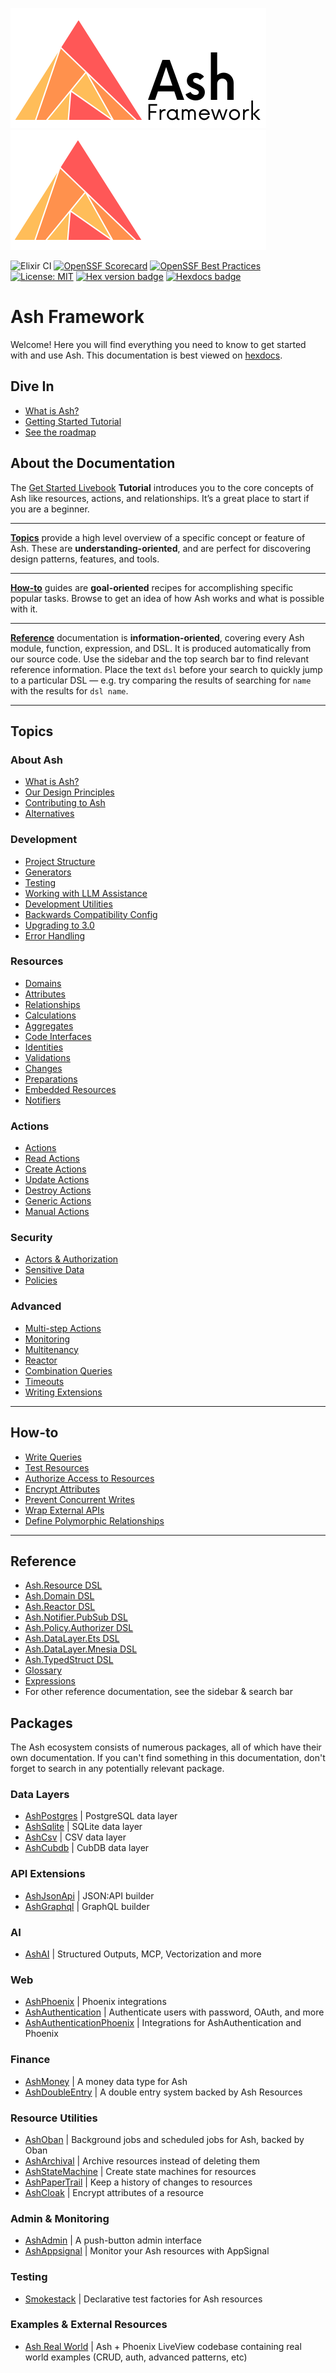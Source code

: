 ![Logo](https://github.com/ash-project/ash/blob/main/logos/cropped-for-header-black-text.png?raw=true#gh-light-mode-only)
![Logo](https://github.com/ash-project/ash/blob/main/logos/cropped-for-header-white-text.png?raw=true#gh-dark-mode-only)

![Elixir CI](https://github.com/ash-project/ash/workflows/Ash%20CI/badge.svg)
[![OpenSSF Scorecard](https://api.scorecard.dev/projects/github.com/ash-project/ash/badge)](https://scorecard.dev/viewer/?uri=github.com/ash-project/ash)
[![OpenSSF Best Practices](https://www.bestpractices.dev/projects/10686/badge)](https://www.bestpractices.dev/projects/10686)
[![License: MIT](https://img.shields.io/badge/License-MIT-yellow.svg)](https://opensource.org/licenses/MIT)
[![Hex version badge](https://img.shields.io/hexpm/v/ash.svg)](https://hex.pm/packages/ash)
[![Hexdocs badge](https://img.shields.io/badge/docs-hexdocs-purple)](https://hexdocs.pm/ash)

# Ash Framework

Welcome! Here you will find everything you need to know to get started with and use Ash. This documentation is best viewed on [hexdocs](https://hexdocs.pm/ash).

## Dive In

- [What is Ash?](documentation/topics/about_ash/what-is-ash.md)
- [Getting Started Tutorial](documentation/tutorials/get-started.md)
- [See the roadmap](https://github.com/orgs/ash-project/projects/3)

## About the Documentation

The [Get Started Livebook](documentation/tutorials/get-started.md) **Tutorial** introduces you to the core concepts of Ash like resources, actions, and relationships. It’s a great place to start if you are a beginner.

---

[**Topics**](#topics) provide a high level overview of a specific concept or feature of Ash. These are **understanding-oriented**, and are perfect for discovering design patterns, features, and tools.

---

[**How-to**](#how-to) guides are **goal-oriented** recipes for accomplishing specific popular tasks. Browse to get an idea of how Ash works and what is possible with it.

---

[**Reference**](#reference) documentation is **information-oriented**, covering every Ash module, function, expression, and DSL. It is produced automatically from our source code. Use the sidebar and the top search
bar to find relevant reference information. Place the text `dsl` before your search to quickly jump to a particular DSL — e.g. try comparing the results of searching for `name` with the results for `dsl name`.

---

## Topics

### About Ash

- [What is Ash?](documentation/topics/about_ash/what-is-ash.md)
- [Our Design Principles](documentation/topics/about_ash/design-principles.md)
- [Contributing to Ash](.github/CONTRIBUTING.md)
- [Alternatives](documentation/topics/about_ash/alternatives.md)

### Development

- [Project Structure](documentation/topics/development/project-structure.md)
- [Generators](documentation/topics/development/generators.md)
- [Testing](documentation/topics/development/testing.md)
- [Working with LLM Assistance](documentation/topics/development/working-with-llms.md)
- [Development Utilities](documentation/topics/development/development-utilities.md)
- [Backwards Compatibility Config](documentation/topics/development/backwards-compatibility-config.md)
- [Upgrading to 3.0](documentation/topics/development/upgrading-to-3.0.md)
- [Error Handling](documentation/topics/development/error-handling.md)

### Resources

- [Domains](documentation/topics/resources/domains.md)
- [Attributes](documentation/topics/resources/attributes.md)
- [Relationships](documentation/topics/resources/relationships.md)
- [Calculations](documentation/topics/resources/calculations.md)
- [Aggregates](documentation/topics/resources/aggregates.md)
- [Code Interfaces](documentation/topics/resources/code-interfaces.md)
- [Identities](documentation/topics/resources/identities.md)
- [Validations](documentation/topics/resources/validations.md)
- [Changes](documentation/topics/resources/changes.md)
- [Preparations](documentation/topics/resources/preparations.md)
- [Embedded Resources](documentation/topics/resources/embedded-resources.md)
- [Notifiers](documentation/topics/resources/notifiers.md)

### Actions

- [Actions](documentation/topics/actions/actions.md)
- [Read Actions](documentation/topics/actions/read-actions.md)
- [Create Actions](documentation/topics/actions/create-actions.md)
- [Update Actions](documentation/topics/actions/update-actions.md)
- [Destroy Actions](documentation/topics/actions/destroy-actions.md)
- [Generic Actions](documentation/topics/actions/generic-actions.md)
- [Manual Actions](documentation/topics/actions/manual-actions.md)

### Security

- [Actors & Authorization](documentation/topics/security/actors-and-authorization.md)
- [Sensitive Data](documentation/topics/security/sensitive-data.md)
- [Policies](documentation/topics/security/policies.md)

### Advanced

- [Multi-step Actions](documentation/topics/advanced/multi-step-actions.md)
- [Monitoring](documentation/topics/advanced/monitoring.md)
- [Multitenancy](documentation/topics/advanced/multitenancy.md)
- [Reactor](documentation/topics/advanced/reactor.md)
- [Combination Queries](documentation/topics/advanced/combination-queries.md)
- [Timeouts](documentation/topics/advanced/timeouts.md)
- [Writing Extensions](documentation/topics/advanced/writing-extensions.md)

---

## How-to

- [Write Queries](documentation/how-to/write-queries.livemd)
- [Test Resources](documentation/how-to/test-resources.livemd)
- [Authorize Access to Resources](documentation/how-to/authorize-access-to-resources.livemd)
- [Encrypt Attributes](documentation/how-to/encrypt-attributes.livemd)
- [Prevent Concurrent Writes](documentation/how-to/prevent-concurrent-writes.livemd)
- [Wrap External APIs](documentation/how-to/wrap-external-apis.livemd)
- [Define Polymorphic Relationships](documentation/how-to/polymorphic-relationships.livemd)

---

## Reference

- [Ash.Resource DSL](documentation/dsls/DSL-Ash.Resource.md)
- [Ash.Domain DSL](documentation/dsls/DSL-Ash.Domain.md)
- [Ash.Reactor DSL](documentation/dsls/DSL-Ash.Reactor.md)
- [Ash.Notifier.PubSub DSL](documentation/dsls/DSL-Ash.Notifier.PubSub.md)
- [Ash.Policy.Authorizer DSL](documentation/dsls/DSL-Ash.Policy.Authorizer.md)
- [Ash.DataLayer.Ets DSL](documentation/dsls/DSL-Ash.DataLayer.Ets.md)
- [Ash.DataLayer.Mnesia DSL](documentation/dsls/DSL-Ash.DataLayer.Mnesia.md)
- [Ash.TypedStruct DSL](documentation/dsls/DSL-Ash.TypedStruct.md)
- [Glossary](documentation/topics/reference/glossary.md)
- [Expressions](documentation/topics/reference/expressions.md)
- For other reference documentation, see the sidebar & search bar

## Packages

The Ash ecosystem consists of numerous packages, all of which have their own documentation. If you can't find something in this documentation, don't forget to search in any potentially relevant package.

### Data Layers

- [AshPostgres](https://hexdocs.pm/ash_postgres) | PostgreSQL data layer
- [AshSqlite](https://hexdocs.pm/ash_sqlite) | SQLite data layer
- [AshCsv](https://hexdocs.pm/ash_csv) | CSV data layer
- [AshCubdb](https://hexdocs.pm/ash_cubdb) | CubDB data layer

### API Extensions

- [AshJsonApi](https://hexdocs.pm/ash_json_api) | JSON:API builder
- [AshGraphql](https://hexdocs.pm/ash_graphql) | GraphQL builder

### AI

- [AshAI](https://hexdocs.pm/ash_ai) | Structured Outputs, MCP, Vectorization and more

### Web

- [AshPhoenix](https://hexdocs.pm/ash_phoenix) | Phoenix integrations
- [AshAuthentication](https://hexdocs.pm/ash_authentication) | Authenticate users with password, OAuth, and more
- [AshAuthenticationPhoenix](https://hexdocs.pm/ash_authentication_phoenix) | Integrations for AshAuthentication and Phoenix

### Finance

- [AshMoney](https://hexdocs.pm/ash_money) | A money data type for Ash
- [AshDoubleEntry](https://hexdocs.pm/ash_double_entry) | A double entry system backed by Ash Resources

### Resource Utilities

- [AshOban](https://hexdocs.pm/ash_oban) | Background jobs and scheduled jobs for Ash, backed by Oban
- [AshArchival](https://hexdocs.pm/ash_archival) | Archive resources instead of deleting them
- [AshStateMachine](https://hexdocs.pm/ash_state_machine) | Create state machines for resources
- [AshPaperTrail](https://hexdocs.pm/ash_paper_trail) | Keep a history of changes to resources
- [AshCloak](https://hexdocs.pm/ash_cloak) | Encrypt attributes of a resource

### Admin & Monitoring

- [AshAdmin](https://hexdocs.pm/ash_admin) | A push-button admin interface
- [AshAppsignal](https://hexdocs.pm/ash_appsignal) | Monitor your Ash resources with AppSignal

### Testing

- [Smokestack](https://hexdocs.pm/smokestack) | Declarative test factories for Ash resources

### Examples & External Resources

- [Ash Real World](https://github.com/team-alembic/realworld) | Ash + Phoenix LiveView codebase containing real world examples (CRUD, auth, advanced patterns, etc)

